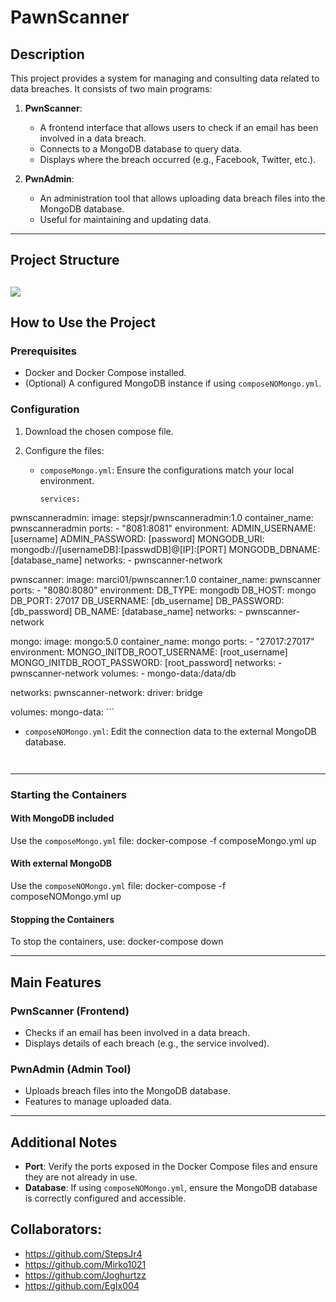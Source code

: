
# PawnScanner

## Description
This project provides a system for managing and consulting data related to data breaches. It consists of two main programs:

1. **PwnScanner**: 
   - A frontend interface that allows users to check if an email has been involved in a data breach.
   - Connects to a MongoDB database to query data.
   - Displays where the breach occurred (e.g., Facebook, Twitter, etc.).

2. **PwnAdmin**:
   - An administration tool that allows uploading data breach files into the MongoDB database.
   - Useful for maintaining and updating data.

---

## Project Structure

![](?raw=true)
---

## How to Use the Project

### Prerequisites
- Docker and Docker Compose installed.
- (Optional) A configured MongoDB instance if using `composeNOMongo.yml`.

### Configuration
1. Download the chosen compose file.

2. Configure the files:
   - `composeMongo.yml`: Ensure the configurations match your local environment.
     ```
     services:
  pwnscanneradmin:
    image: stepsjr/pwnscanneradmin:1.0
    container_name: pwnscanneradmin
    ports:
      - "8081:8081"
    environment:
      ADMIN_USERNAME: [username]
      ADMIN_PASSWORD: [password]
      MONGODB_URI: mongodb://[usernameDB]:[passwdDB]@[IP]:[PORT]
      MONGODB_DBNAME: [database_name]
    networks:
      - pwnscanner-network

  pwnscanner:
    image: marci01/pwnscanner:1.0
    container_name: pwnscanner
    ports:
      - "8080:8080"
    environment:
      DB_TYPE: mongodb
      DB_HOST: mongo
      DB_PORT: 27017
      DB_USERNAME: [db_username]
      DB_PASSWORD: [db_password]
      DB_NAME: [database_name]
    networks:
      - pwnscanner-network

  mongo:
    image: mongo:5.0
    container_name: mongo
    ports:
      - "27017:27017"
    environment:
      MONGO_INITDB_ROOT_USERNAME: [root_username]
      MONGO_INITDB_ROOT_PASSWORD: [root_password]
    networks:
      - pwnscanner-network
    volumes:
      - mongo-data:/data/db

networks:
  pwnscanner-network:
    driver: bridge

volumes:
  mongo-data:
     ```
   - `composeNOMongo.yml`: Edit the connection data to the external MongoDB database.
     ```

     
     ```


---

### Starting the Containers

#### With MongoDB included
Use the `composeMongo.yml` file:
   docker-compose -f composeMongo.yml up

#### With external MongoDB
Use the `composeNOMongo.yml` file:
   docker-compose -f composeNOMongo.yml up

#### Stopping the Containers
To stop the containers, use:
   docker-compose down

---

## Main Features

### PwnScanner (Frontend)
- Checks if an email has been involved in a data breach.
- Displays details of each breach (e.g., the service involved).

### PwnAdmin (Admin Tool)
- Uploads breach files into the MongoDB database.
- Features to manage uploaded data.

---

## Additional Notes
- **Port**: Verify the ports exposed in the Docker Compose files and ensure they are not already in use.
- **Database**: If using `composeNOMongo.yml`, ensure the MongoDB database is correctly configured and accessible.
## Collaborators:
- https://github.com/StepsJr4
- https://github.com/Mirko1021
- https://github.com/Joghurtzz
- https://github.com/EgIx004
